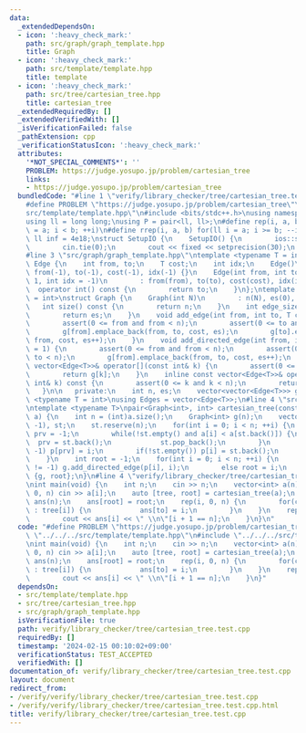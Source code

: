 ```yaml
---
data:
  _extendedDependsOn:
  - icon: ':heavy_check_mark:'
    path: src/graph/graph_template.hpp
    title: Graph
  - icon: ':heavy_check_mark:'
    path: src/template/template.hpp
    title: template
  - icon: ':heavy_check_mark:'
    path: src/tree/cartesian_tree.hpp
    title: cartesian_tree
  _extendedRequiredBy: []
  _extendedVerifiedWith: []
  _isVerificationFailed: false
  _pathExtension: cpp
  _verificationStatusIcon: ':heavy_check_mark:'
  attributes:
    '*NOT_SPECIAL_COMMENTS*': ''
    PROBLEM: https://judge.yosupo.jp/problem/cartesian_tree
    links:
    - https://judge.yosupo.jp/problem/cartesian_tree
  bundledCode: "#line 1 \"verify/library_checker/tree/cartesian_tree.test.cpp\"\n\
    #define PROBLEM \"https://judge.yosupo.jp/problem/cartesian_tree\"\n#line 2 \"\
    src/template/template.hpp\"\n#include <bits/stdc++.h>\nusing namespace std;\n\
    using ll = long long;\nusing P = pair<ll, ll>;\n#define rep(i, a, b) for(ll i\
    \ = a; i < b; ++i)\n#define rrep(i, a, b) for(ll i = a; i >= b; --i)\nconstexpr\
    \ ll inf = 4e18;\nstruct SetupIO {\n    SetupIO() {\n        ios::sync_with_stdio(0);\n\
    \        cin.tie(0);\n        cout << fixed << setprecision(30);\n    }\n} setup_io;\n\
    #line 3 \"src/graph/graph_template.hpp\"\ntemplate <typename T = int>\nstruct\
    \ Edge {\n    int from, to;\n    T cost;\n    int idx;\n    Edge()\n        :\
    \ from(-1), to(-1), cost(-1), idx(-1) {}\n    Edge(int from, int to, T cost =\
    \ 1, int idx = -1)\n        : from(from), to(to), cost(cost), idx(idx) {}\n  \
    \  operator int() const {\n        return to;\n    }\n};\ntemplate <typename T\
    \ = int>\nstruct Graph {\n    Graph(int N)\n        : n(N), es(0), g(N) {}\n \
    \   int size() const {\n        return n;\n    }\n    int edge_size() const {\n\
    \        return es;\n    }\n    void add_edge(int from, int to, T cost = 1) {\n\
    \        assert(0 <= from and from < n);\n        assert(0 <= to and to < n);\n\
    \        g[from].emplace_back(from, to, cost, es);\n        g[to].emplace_back(to,\
    \ from, cost, es++);\n    }\n    void add_directed_edge(int from, int to, T cost\
    \ = 1) {\n        assert(0 <= from and from < n);\n        assert(0 <= to and\
    \ to < n);\n        g[from].emplace_back(from, to, cost, es++);\n    }\n    inline\
    \ vector<Edge<T>>& operator[](const int& k) {\n        assert(0 <= k and k < n);\n\
    \        return g[k];\n    }\n    inline const vector<Edge<T>>& operator[](const\
    \ int& k) const {\n        assert(0 <= k and k < n);\n        return g[k];\n \
    \   }\n\n   private:\n    int n, es;\n    vector<vector<Edge<T>>> g;\n};\ntemplate\
    \ <typename T = int>\nusing Edges = vector<Edge<T>>;\n#line 4 \"src/tree/cartesian_tree.hpp\"\
    \ntemplate <typename T>\npair<Graph<int>, int> cartesian_tree(const vector<T>&\
    \ a) {\n    int n = (int)a.size();\n    Graph<int> g(n);\n    vector<int> p(n,\
    \ -1), st;\n    st.reserve(n);\n    for(int i = 0; i < n; ++i) {\n        int\
    \ prv = -1;\n        while(!st.empty() and a[i] < a[st.back()]) {\n          \
    \  prv = st.back();\n            st.pop_back();\n        }\n        if(prv !=\
    \ -1) p[prv] = i;\n        if(!st.empty()) p[i] = st.back();\n        st.push_back(i);\n\
    \    }\n    int root = -1;\n    for(int i = 0; i < n; ++i) {\n        if(p[i]\
    \ != -1) g.add_directed_edge(p[i], i);\n        else root = i;\n    }\n    return\
    \ {g, root};\n}\n#line 4 \"verify/library_checker/tree/cartesian_tree.test.cpp\"\
    \nint main(void) {\n    int n;\n    cin >> n;\n    vector<int> a(n);\n    rep(i,\
    \ 0, n) cin >> a[i];\n    auto [tree, root] = cartesian_tree(a);\n    vector<int>\
    \ ans(n);\n    ans[root] = root;\n    rep(i, 0, n) {\n        for(const int to\
    \ : tree[i]) {\n            ans[to] = i;\n        }\n    }\n    rep(i, 0, n) {\n\
    \        cout << ans[i] << \" \\n\"[i + 1 == n];\n    }\n}\n"
  code: "#define PROBLEM \"https://judge.yosupo.jp/problem/cartesian_tree\"\n#include\
    \ \"../../../src/template/template.hpp\"\n#include \"../../../src/tree/cartesian_tree.hpp\"\
    \nint main(void) {\n    int n;\n    cin >> n;\n    vector<int> a(n);\n    rep(i,\
    \ 0, n) cin >> a[i];\n    auto [tree, root] = cartesian_tree(a);\n    vector<int>\
    \ ans(n);\n    ans[root] = root;\n    rep(i, 0, n) {\n        for(const int to\
    \ : tree[i]) {\n            ans[to] = i;\n        }\n    }\n    rep(i, 0, n) {\n\
    \        cout << ans[i] << \" \\n\"[i + 1 == n];\n    }\n}"
  dependsOn:
  - src/template/template.hpp
  - src/tree/cartesian_tree.hpp
  - src/graph/graph_template.hpp
  isVerificationFile: true
  path: verify/library_checker/tree/cartesian_tree.test.cpp
  requiredBy: []
  timestamp: '2024-02-15 00:10:02+09:00'
  verificationStatus: TEST_ACCEPTED
  verifiedWith: []
documentation_of: verify/library_checker/tree/cartesian_tree.test.cpp
layout: document
redirect_from:
- /verify/verify/library_checker/tree/cartesian_tree.test.cpp
- /verify/verify/library_checker/tree/cartesian_tree.test.cpp.html
title: verify/library_checker/tree/cartesian_tree.test.cpp
---
```

